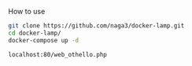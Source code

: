 How to use

```bash
git clone https://github.com/naga3/docker-lamp.git
cd docker-lamp/
docker-compose up -d
```

```accessURL
localhost:80/web_othello.php
```
